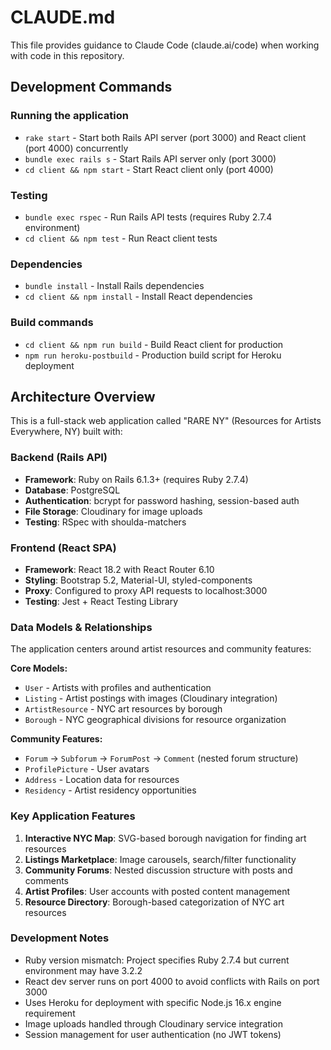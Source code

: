 # CLAUDE.md

This file provides guidance to Claude Code (claude.ai/code) when working with code in this repository.

## Development Commands

### Running the application
- `rake start` - Start both Rails API server (port 3000) and React client (port 4000) concurrently
- `bundle exec rails s` - Start Rails API server only (port 3000)
- `cd client && npm start` - Start React client only (port 4000)

### Testing
- `bundle exec rspec` - Run Rails API tests (requires Ruby 2.7.4 environment)
- `cd client && npm test` - Run React client tests

### Dependencies
- `bundle install` - Install Rails dependencies
- `cd client && npm install` - Install React dependencies

### Build commands
- `cd client && npm run build` - Build React client for production
- `npm run heroku-postbuild` - Production build script for Heroku deployment

## Architecture Overview

This is a full-stack web application called "RARE NY" (Resources for Artists Everywhere, NY) built with:

### Backend (Rails API)
- **Framework**: Ruby on Rails 6.1.3+ (requires Ruby 2.7.4)
- **Database**: PostgreSQL
- **Authentication**: bcrypt for password hashing, session-based auth
- **File Storage**: Cloudinary for image uploads
- **Testing**: RSpec with shoulda-matchers

### Frontend (React SPA)
- **Framework**: React 18.2 with React Router 6.10
- **Styling**: Bootstrap 5.2, Material-UI, styled-components
- **Proxy**: Configured to proxy API requests to localhost:3000
- **Testing**: Jest + React Testing Library

### Data Models & Relationships
The application centers around artist resources and community features:

**Core Models:**
- `User` - Artists with profiles and authentication
- `Listing` - Artist postings with images (Cloudinary integration)
- `ArtistResource` - NYC art resources by borough
- `Borough` - NYC geographical divisions for resource organization

**Community Features:**
- `Forum` → `Subforum` → `ForumPost` → `Comment` (nested forum structure)
- `ProfilePicture` - User avatars
- `Address` - Location data for resources
- `Residency` - Artist residency opportunities

### Key Application Features
1. **Interactive NYC Map**: SVG-based borough navigation for finding art resources
2. **Listings Marketplace**: Image carousels, search/filter functionality
3. **Community Forums**: Nested discussion structure with posts and comments
4. **Artist Profiles**: User accounts with posted content management
5. **Resource Directory**: Borough-based categorization of NYC art resources

### Development Notes
- Ruby version mismatch: Project specifies Ruby 2.7.4 but current environment may have 3.2.2
- React dev server runs on port 4000 to avoid conflicts with Rails on port 3000
- Uses Heroku for deployment with specific Node.js 16.x engine requirement
- Image uploads handled through Cloudinary service integration
- Session management for user authentication (no JWT tokens)